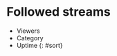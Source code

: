 # Followed streams

* Viewers
* Category
* Uptime
{: #sort}

<div id=streams></div>

<style>
#streams {
	display: flex;
	flex-wrap: wrap;
	justify-content: space-around;
}
#streams > div {
	width: 320px; /* the width of the preview image */
}
#sort {
	display: flex;
	list-style-type: none;
}
#sort li {
	cursor: pointer;
	margin: 0.25em;
	padding: 0.25em;
}
</style>

<script>
const follows = $$follows$$
</script>

<script type=module src="/static/raidfinder.js"></script>
